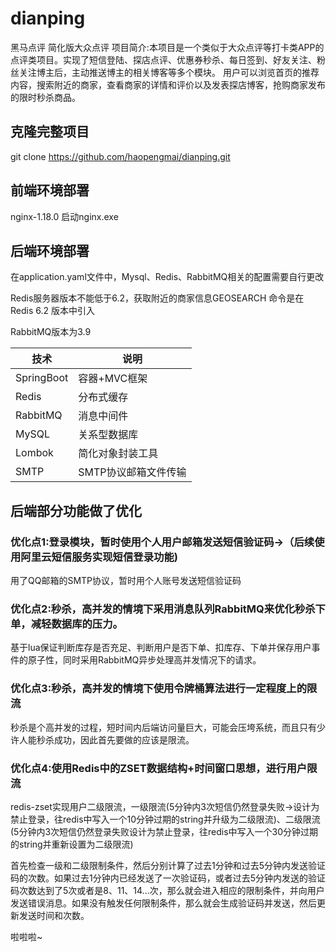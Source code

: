 # dianping
黑马点评
简化版大众点评
项目简介:本项目是一个类似于大众点评等打卡类APP的点评类项目。实现了短信登陆、探店点评、优惠券秒杀、每日签到、好友关注、粉丝关注博主后，主动推送博主的相关博客等多个模块。
用户可以浏览首页的推荐内容，搜索附近的商家，查看商家的详情和评价以及发表探店博客，抢购商家发布的限时秒杀商品。

## 克隆完整项目
git clone https://github.com/haopengmai/dianping.git
## 前端环境部署
nginx-1.18.0   启动nginx.exe    
## 后端环境部署
在application.yaml文件中，Mysql、Redis、RabbitMQ相关的配置需要自行更改

Redis服务器版本不能低于6.2，获取附近的商家信息GEOSEARCH 命令是在 Redis 6.2 版本中引入

RabbitMQ版本为3.9

| 技术 | 说明 |
| --- | --- |
| SpringBoot | 容器+MVC框架 |
| Redis | 分布式缓存 |
| RabbitMQ | 消息中间件 |
| MySQL | 关系型数据库 |
| Lombok | 简化对象封装工具 |
| SMTP | SMTP协议邮箱文件传输 |



## 后端部分功能做了优化
### 优化点1:登录模块，暂时使用个人用户邮箱发送短信验证码->（后续使用阿里云短信服务实现短信登录功能)
用了QQ邮箱的SMTP协议，暂时用个人账号发送短信验证码
### 优化点2:秒杀，高并发的情境下采用消息队列RabbitMQ来优化秒杀下单，减轻数据库的压力。
基于lua保证判断库存是否充足、判断用户是否下单、扣库存、下单并保存用户事件的原子性，同时采用RabbitMQ异步处理高并发情况下的请求。
### 优化点3:秒杀，高并发的情境下使用令牌桶算法进行一定程度上的限流
秒杀是个高并发的过程，短时间内后端访问量巨大，可能会压垮系统，而且只有少许人能秒杀成功，因此首先要做的应该是限流。
### 优化点4:使用Redis中的ZSET数据结构+时间窗口思想，进行用户限流
redis-zset实现用户二级限流，一级限流(5分钟内3次短信仍然登录失败->设计为禁止登录，往redis中写入一个10分钟过期的string并升级为二级限流)、二级限流(5分钟内3次短信仍然登录失败设计为禁止登录，往redis中写入一个30分钟过期的string并重新设置为二级限流)

首先检查一级和二级限制条件，然后分别计算了过去1分钟和过去5分钟内发送验证码的次数。如果过去1分钟内已经发送了一次验证码，或者过去5分钟内发送的验证码次数达到了5次或者是8、11、14...次，那么就会进入相应的限制条件，并向用户发送错误消息。如果没有触发任何限制条件，那么就会生成验证码并发送，然后更新发送时间和次数。

啦啦啦~